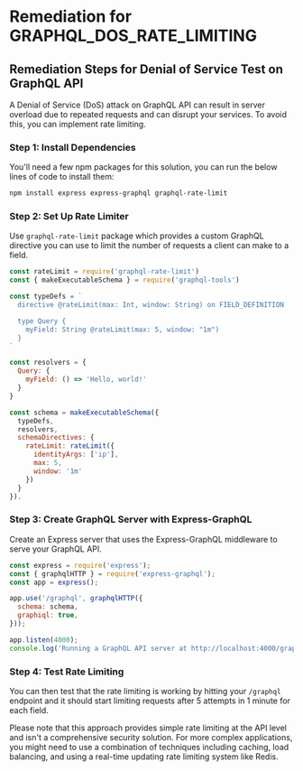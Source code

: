 # Remediation for GRAPHQL_DOS_RATE_LIMITING

## Remediation Steps for Denial of Service Test on GraphQL API
A Denial of Service (DoS) attack on GraphQL API can result in server overload due to repeated requests and can disrupt your services. To avoid this, you can implement rate limiting.

### Step 1: Install Dependencies
You'll need a few npm packages for this solution, you can run the below lines of code to install them:
```bash
npm install express express-graphql graphql-rate-limit
```

### Step 2: Set Up Rate Limiter
Use `graphql-rate-limit` package which provides a custom GraphQL directive you can use to limit the number of requests a client can make to a field.

```javascript
const rateLimit = require('graphql-rate-limit')
const { makeExecutableSchema } = require('graphql-tools')

const typeDefs = `
  directive @rateLimit(max: Int, window: String) on FIELD_DEFINITION

  type Query {
    myField: String @rateLimit(max: 5, window: "1m")
  }
`

const resolvers = {
  Query: {
    myField: () => 'Hello, world!'
  }
}

const schema = makeExecutableSchema({
  typeDefs,
  resolvers,
  schemaDirectives: {
    rateLimit: rateLimit({
      identityArgs: ['ip'],
      max: 5,
      window: '1m'
    })
  }
}). 
``` 

### Step 3: Create GraphQL Server with Express-GraphQL
Create an Express server that uses the Express-GraphQL middleware to serve your GraphQL API.

```javascript
const express = require('express');
const { graphqlHTTP } = require('express-graphql');
const app = express();

app.use('/graphql', graphqlHTTP({
  schema: schema,
  graphiql: true,
}));

app.listen(4000);
console.log('Running a GraphQL API server at http://localhost:4000/graphql');
```

### Step 4: Test Rate Limiting
You can then test that the rate limiting is working by hitting your `/graphql` endpoint and it should start limiting requests after 5 attempts in 1 minute for each field. 

Please note that this approach provides simple rate limiting at the API level and isn't a comprehensive security solution. For more complex applications, you might need to use a combination of techniques including caching, load balancing, and using a real-time updating rate limiting system like Redis.